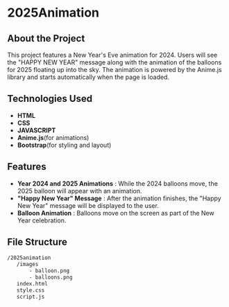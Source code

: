 # 2025Animation


## About the Project
This project features a New Year's Eve animation for 2024. Users will see the "HAPPY NEW YEAR" message along with the animation of the balloons for 2025 floating up into the sky. The animation is powered by the Anime.js library and starts automatically when the page is loaded.

## Technologies Used
- **HTML**
- **CSS**
- **JAVASCRIPT**
- **Anime.js**(for animations)
- **Bootstrap**(for styling and layout)

## Features
- **Year 2024 and 2025 Animations** : While the 2024 balloons move, the 2025 balloon will appear with an animation.
- **"Happy New Year" Message** : After the animation finishes, the "Happy New Year" message will be displayed to the user.
- **Balloon Animation** : Balloons move on the screen as part of the New Year celebration.

 ## File Structure
 
 ```bash
/2025animation
    /images
        - balloon.png
        - balloons.png
    index.html
    style.css
    script.js


